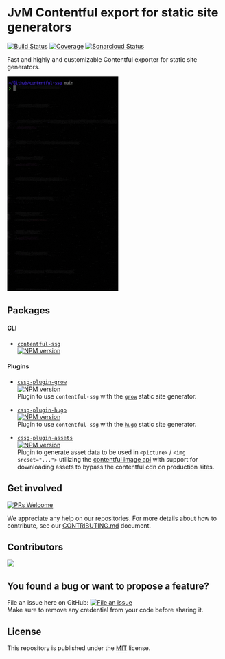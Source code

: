 # JvM Contentful export for static site generators


[![Build Status][ci-image]][ci-url] [![Coverage][coveralls-image]][coveralls-url] [![Sonarcloud Status][sonarcloud-image]][sonarcloud-url]

Fast and highly and customizable Contentful exporter for static site generators.

![gif](https://github.com/jungvonmatt/contentful-ssg/blob/main/demo.gif?raw=true)

## Packages

#### CLI 
- [`contentful-ssg`](packages/contentful-ssg)\
  [![NPM version][contentful-ssg-npm-image]][contentful-ssg-npm-url]

#### Plugins

- [`cssg-plugin-grow`](packages/cssg-plugin-grow)\
  [![NPM version][cssg-plugin-grow-npm-image]][cssg-plugin-grow-npm-url]\
  Plugin to use `contentful-ssg` with the [`grow`](https://grow.io/) static site generator.

- [`cssg-plugin-hugo`](packages/cssg-plugin-hugo)\
  [![NPM version][cssg-plugin-hugo-npm-image]][cssg-plugin-hugo-npm-url]\
  Plugin to use `contentful-ssg` with the [`hugo`](https://gohugo.io/) static site generator.

- [`cssg-plugin-assets`](packages/cssg-plugin-assets)\
  [![NPM version][cssg-plugin-assets-npm-image]][cssg-plugin-assets-npm-url]\
  Plugin to generate asset data to be used in `<picture>` / `<img srcset="...">` utilizing the [contentful image api](https://www.contentful.com/developers/docs/references/images-api/) with support for downloading assets to bypass the contentful cdn on production sites.

## Get involved

[![PRs Welcome](https://img.shields.io/badge/PRs-welcome-brightgreen.svg?maxAge=31557600)](http://makeapullrequest.com)

We appreciate any help on our repositories. For more details about how to
contribute, see our [CONTRIBUTING.md](CONTRIBUTING.md)
document.

## Contributors
<a href="https://github.com/jungvonmatt/contentful-ssg/graphs/contributors">
  <img src="https://contrib.rocks/image?repo=jungvonmatt/contentful-ssg" />
</a>


## You found a bug or want to propose a feature?

File an issue here on GitHub: [![File an issue](https://img.shields.io/badge/-Create%20Issue-6cc644.svg?logo=github&maxAge=31557600)](https://github.com/jungvonmatt/contentful-ssg/issues/new)\
Make sure to remove any credential from your code before sharing it.

## License

This repository is published under the [MIT](LICENSE) license.

[contentful-ssg-npm-url]: https://www.npmjs.com/package/@jungvonmatt/contentful-ssg
[contentful-ssg-npm-image]: https://img.shields.io/npm/v/@jungvonmatt/contentful-ssg.svg
[cssg-plugin-grow-npm-url]: https://www.npmjs.com/package/@jungvonmatt/cssg-plugin-grow
[cssg-plugin-grow-npm-image]: https://img.shields.io/npm/v/@jungvonmatt/cssg-plugin-grow.svg
[cssg-plugin-hugo-npm-url]: https://www.npmjs.com/package/@jungvonmatt/cssg-plugin-hugo
[cssg-plugin-hugo-npm-image]: https://img.shields.io/npm/v/@jungvonmatt/cssg-plugin-hugo.svg
[cssg-plugin-assets-npm-url]: https://www.npmjs.com/package/@jungvonmatt/cssg-plugin-assets
[cssg-plugin-assets-npm-image]: https://img.shields.io/npm/v/@jungvonmatt/cssg-plugin-assets.svg
[ci-url]: https://github.com/jungvonmatt/contentful-ssg/actions?workflow=Tests
[ci-image]: https://github.com/jungvonmatt/contentful-ssg/workflows/Tests/badge.svg
[coveralls-url]: https://coveralls.io/github/jungvonmatt/contentful-ssg?branch=main
[coveralls-image]: https://img.shields.io/coveralls/github/jungvonmatt/contentful-ssg/main.svg
[sonarcloud-url]: https://sonarcloud.io/dashboard?id=jungvonmatt_contentful-ssg
[sonarcloud-image]: https://sonarcloud.io/api/project_badges/measure?project=jungvonmatt_contentful-ssg&metric=alert_status

